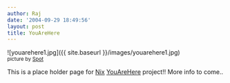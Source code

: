 ```yaml
---
author: Raj
date: '2004-09-29 18:49:56'
layout: post
title: YouAreHere
---
```


![youarehere1.jpg]({{ site.baseurl }}/images/youarehere1.jpg)
<br>
<small>picture by [Spot](Spot.html)</small>

This is a place holder page for [Nix](Nix.html) [YouAreHere](YouAreHere.html) project!! More info to come..

